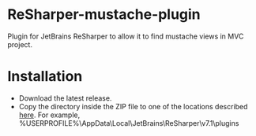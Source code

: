 ReSharper-mustache-plugin
=========================

Plugin for JetBrains ReSharper to allow it to find mustache views in MVC project.

Installation
============
- Download the latest release.
- Copy the directory inside the ZIP file to one of the locations described [here](http://confluence.jetbrains.com/display/ReSharper/1.5+Deployment+%28R7%29).
  For example, %USERPROFILE%\AppData\Local\JetBrains\ReSharper\v7.1\plugins
  
